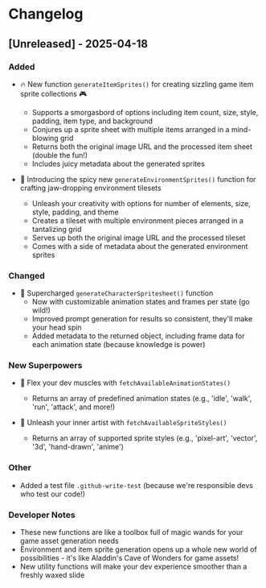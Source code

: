 # Changelog

## [Unreleased] - 2025-04-18

### Added
- 🔥 New function `generateItemSprites()` for creating sizzling game item sprite collections 🎮
  - Supports a smorgasbord of options including item count, size, style, padding, item type, and background
  - Conjures up a sprite sheet with multiple items arranged in a mind-blowing grid
  - Returns both the original image URL and the processed item sheet (double the fun!)
  - Includes juicy metadata about the generated sprites

- 🌟 Introducing the spicy new `generateEnvironmentSprites()` function for crafting jaw-dropping environment tilesets
  - Unleash your creativity with options for number of elements, size, style, padding, and theme
  - Creates a tileset with multiple environment pieces arranged in a tantalizing grid
  - Serves up both the original image URL and the processed tileset
  - Comes with a side of metadata about the generated environment sprites

### Changed
- 🚀 Supercharged `generateCharacterSpritesheet()` function
  - Now with customizable animation states and frames per state (go wild!)
  - Improved prompt generation for results so consistent, they'll make your head spin
  - Added metadata to the returned object, including frame data for each animation state (because knowledge is power)

### New Superpowers
- 💪 Flex your dev muscles with `fetchAvailableAnimationStates()`
  - Returns an array of predefined animation states (e.g., 'idle', 'walk', 'run', 'attack', and more!)

- 🎨 Unleash your inner artist with `fetchAvailableSpriteStyles()`
  - Returns an array of supported sprite styles (e.g., 'pixel-art', 'vector', '3d', 'hand-drawn', 'anime')

### Other
- Added a test file `.github-write-test` (because we're responsible devs who test our code!)

### Developer Notes
- These new functions are like a toolbox full of magic wands for your game asset generation needs
- Environment and item sprite generation opens up a whole new world of possibilities - it's like Aladdin's Cave of Wonders for game assets!
- New utility functions will make your dev experience smoother than a freshly waxed slide
